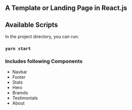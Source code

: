 ## A Template or Landing Page in React.js

## Available Scripts

In the project directory, you can run:

### `yarn start`


###  Includes following Components
<ul>
  <li>Navbar</li>
  <li>Footer</li>
  <li>Stats</li>
  <li>Hero</li>
  <li>Bramds</li>
  <li>Testimonials</li>
  <li>About</li>
</ul>  
